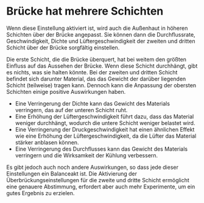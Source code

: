 Brücke hat mehrere Schichten
====
Wenn diese Einstellung aktiviert ist, wird auch die Außenhaut in höheren Schichten über der Brücke angepasst. Sie können dann die Durchflussrate, Geschwindigkeit, Dichte und Lüftergeschwindigkeit der zweiten und dritten Schicht über der Brücke sorgfältig einstellen.

Die erste Schicht, die die Brücke überquert, hat bei weitem den größten Einfluss auf das Aussehen der Brücke. Wenn diese Schicht durchhängt, gibt es nichts, was sie halten könnte. Bei der zweiten und dritten Schicht befindet sich darunter Material, das das Gewicht der darüber liegenden Schicht (teilweise) tragen kann. Dennoch kann die Anpassung der obersten Schichten einige positive Auswirkungen haben.
* Eine Verringerung der Dichte kann das Gewicht des Materials verringern, das auf der unteren Schicht ruht.
* Eine Erhöhung der Lüftergeschwindigkeit führt dazu, dass das Material weniger durchhängt, wodurch die untere Schicht weniger belastet wird.
* Eine Verringerung der Druckgeschwindigkeit hat einen ähnlichen Effekt wie eine Erhöhung der Lüftergeschwindigkeit, da die Lüfter das Material stärker anblasen können.
* Eine Verringerung des Durchflusses kann das Gewicht des Materials verringern und die Wirksamkeit der Kühlung verbessern.

Es gibt jedoch auch noch andere Auswirkungen, so dass jede dieser Einstellungen ein Balanceakt ist. Die Aktivierung der Überbrückungseinstellungen für die zweite und dritte Schicht ermöglicht eine genauere Abstimmung, erfordert aber auch mehr Experimente, um ein gutes Ergebnis zu erzielen.